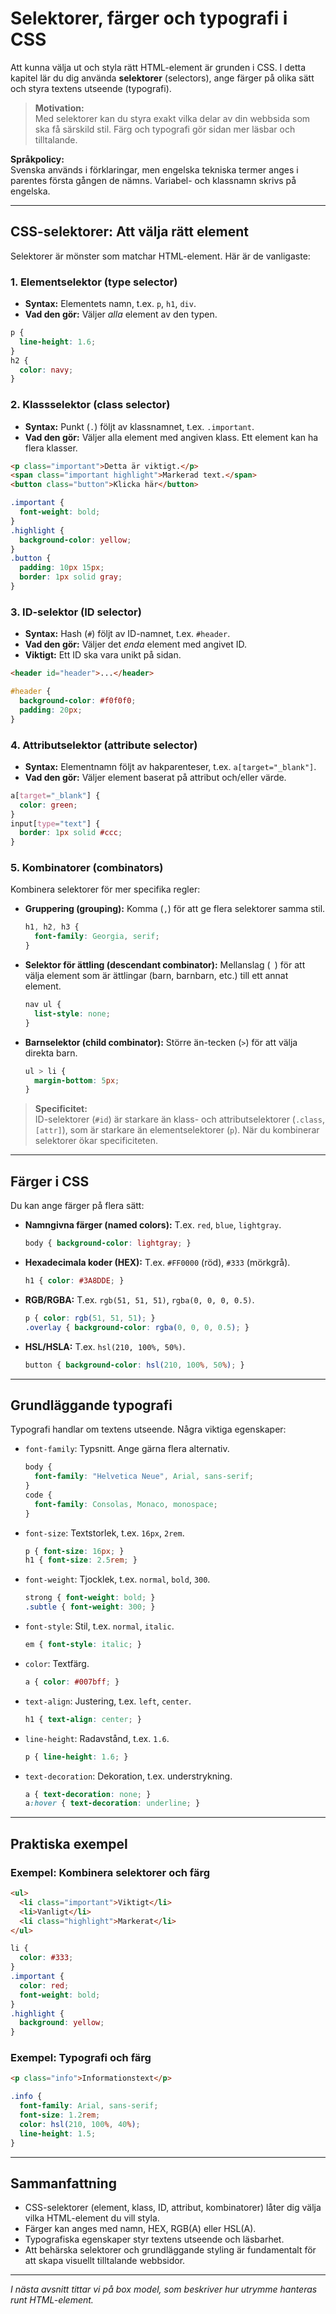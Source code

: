 # Selektorer, färger och typografi i CSS

Att kunna välja ut och styla rätt HTML-element är grunden i CSS. I detta kapitel lär du dig använda **selektorer** (selectors), ange färger på olika sätt och styra textens utseende (typografi).

> **Motivation:**  
> Med selektorer kan du styra exakt vilka delar av din webbsida som ska få särskild stil. Färg och typografi gör sidan mer läsbar och tilltalande.

**Språkpolicy:**  
Svenska används i förklaringar, men engelska tekniska termer anges i parentes första gången de nämns. Variabel- och klassnamn skrivs på engelska.

---

## CSS-selektorer: Att välja rätt element

Selektorer är mönster som matchar HTML-element. Här är de vanligaste:

### 1. Elementselektor (type selector)

- **Syntax:** Elementets namn, t.ex. `p`, `h1`, `div`.
- **Vad den gör:** Väljer *alla* element av den typen.

```css
p {
  line-height: 1.6;
}
h2 {
  color: navy;
}
```

### 2. Klassselektor (class selector)

- **Syntax:** Punkt (`.`) följt av klassnamnet, t.ex. `.important`.
- **Vad den gör:** Väljer alla element med angiven klass. Ett element kan ha flera klasser.

```html
<p class="important">Detta är viktigt.</p>
<span class="important highlight">Markerad text.</span>
<button class="button">Klicka här</button>
```
```css
.important {
  font-weight: bold;
}
.highlight {
  background-color: yellow;
}
.button {
  padding: 10px 15px;
  border: 1px solid gray;
}
```

### 3. ID-selektor (ID selector)

- **Syntax:** Hash (`#`) följt av ID-namnet, t.ex. `#header`.
- **Vad den gör:** Väljer det *enda* element med angivet ID.  
- **Viktigt:** Ett ID ska vara unikt på sidan.

```html
<header id="header">...</header>
```
```css
#header {
  background-color: #f0f0f0;
  padding: 20px;
}
```

### 4. Attributselektor (attribute selector)

- **Syntax:** Elementnamn följt av hakparenteser, t.ex. `a[target="_blank"]`.
- **Vad den gör:** Väljer element baserat på attribut och/eller värde.

```css
a[target="_blank"] {
  color: green;
}
input[type="text"] {
  border: 1px solid #ccc;
}
```

### 5. Kombinatorer (combinators)

Kombinera selektorer för mer specifika regler:

- **Gruppering (grouping):** Komma (`,`) för att ge flera selektorer samma stil.
    ```css
    h1, h2, h3 {
      font-family: Georgia, serif;
    }
    ```
- **Selektor för ättling (descendant combinator):** Mellanslag (` `) för att välja element som är ättlingar (barn, barnbarn, etc.) till ett annat element.
    ```css
    nav ul {
      list-style: none;
    }
    ```
- **Barnselektor (child combinator):** Större än-tecken (`>`) för att välja direkta barn.
    ```css
    ul > li {
      margin-bottom: 5px;
    }
    ```

> **Specificitet:**  
> ID-selektorer (`#id`) är starkare än klass- och attributselektorer (`.class`, `[attr]`), som är starkare än elementselektorer (`p`). När du kombinerar selektorer ökar specificiteten.

---

## Färger i CSS

Du kan ange färger på flera sätt:

- **Namngivna färger (named colors):** T.ex. `red`, `blue`, `lightgray`.
    ```css
    body { background-color: lightgray; }
    ```
- **Hexadecimala koder (HEX):** T.ex. `#FF0000` (röd), `#333` (mörkgrå).
    ```css
    h1 { color: #3A8DDE; }
    ```
- **RGB/RGBA:** T.ex. `rgb(51, 51, 51)`, `rgba(0, 0, 0, 0.5)`.
    ```css
    p { color: rgb(51, 51, 51); }
    .overlay { background-color: rgba(0, 0, 0, 0.5); }
    ```
- **HSL/HSLA:** T.ex. `hsl(210, 100%, 50%)`.
    ```css
    button { background-color: hsl(210, 100%, 50%); }
    ```

---

## Grundläggande typografi

Typografi handlar om textens utseende. Några viktiga egenskaper:

- `font-family`: Typsnitt. Ange gärna flera alternativ.
    ```css
    body {
      font-family: "Helvetica Neue", Arial, sans-serif;
    }
    code {
      font-family: Consolas, Monaco, monospace;
    }
    ```
- `font-size`: Textstorlek, t.ex. `16px`, `2rem`.
    ```css
    p { font-size: 16px; }
    h1 { font-size: 2.5rem; }
    ```
- `font-weight`: Tjocklek, t.ex. `normal`, `bold`, `300`.
    ```css
    strong { font-weight: bold; }
    .subtle { font-weight: 300; }
    ```
- `font-style`: Stil, t.ex. `normal`, `italic`.
    ```css
    em { font-style: italic; }
    ```
- `color`: Textfärg.
    ```css
    a { color: #007bff; }
    ```
- `text-align`: Justering, t.ex. `left`, `center`.
    ```css
    h1 { text-align: center; }
    ```
- `line-height`: Radavstånd, t.ex. `1.6`.
    ```css
    p { line-height: 1.6; }
    ```
- `text-decoration`: Dekoration, t.ex. understrykning.
    ```css
    a { text-decoration: none; }
    a:hover { text-decoration: underline; }
    ```

---

## Praktiska exempel

### Exempel: Kombinera selektorer och färg

```html
<ul>
  <li class="important">Viktigt</li>
  <li>Vanligt</li>
  <li class="highlight">Markerat</li>
</ul>
```
```css
li {
  color: #333;
}
.important {
  color: red;
  font-weight: bold;
}
.highlight {
  background: yellow;
}
```

### Exempel: Typografi och färg

```html
<p class="info">Informationstext</p>
```
```css
.info {
  font-family: Arial, sans-serif;
  font-size: 1.2rem;
  color: hsl(210, 100%, 40%);
  line-height: 1.5;
}
```

---

## Sammanfattning

- CSS-selektorer (element, klass, ID, attribut, kombinatorer) låter dig välja vilka HTML-element du vill styla.
- Färger kan anges med namn, HEX, RGB(A) eller HSL(A).
- Typografiska egenskaper styr textens utseende och läsbarhet.
- Att behärska selektorer och grundläggande styling är fundamentalt för att skapa visuellt tilltalande webbsidor.

---

*I nästa avsnitt tittar vi på box model, som beskriver hur utrymme hanteras runt HTML-element.*
